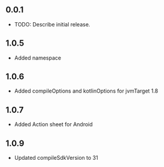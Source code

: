 ## 0.0.1

- TODO: Describe initial release.

## 1.0.5

- Added namespace

## 1.0.6

- Added compileOptions and kotlinOptions for jvmTarget 1.8

## 1.0.7

- Added Action sheet for Android

## 1.0.9

- Updated compileSdkVersion to 31
